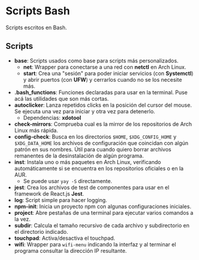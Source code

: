 # Scripts Bash

Scripts escritos en Bash.

## Scripts

* **base**: Scripts usados como base para scripts más personalizados.
    * **net**: Wrapper para conectarse a una red con **netctl** en Arch Linux.
    * **start**: Crea una "sesión" para poder iniciar servicios (con **Systemctl**) y abrir puertos (con **UFW**) y cerrarlos cuando no se los necesite más.
* **.bash_functions**: Funciones declaradas para usar en la terminal. Puse acá las utilidades que son más cortas.
* **autoclicker**: Lanza repetidos clicks en la posición del cursor del mouse. Se ejecuta una vez para iniciar y otra vez para detenerlo.
    * Dependencias: **xdotool**
* **check-mirrors**: Comprueba cual es la mirror de los repositorios de Arch Linux más rápida.
* **config-check**: Busca en los directorios `$HOME`, `$XDG_CONFIG_HOME` y `$XDG_DATA_HOME` los archivos de configuración que coincidan con algún patrón en sus nombres. Útil para cuando quiero borrar archivos remanentes de la desinstalación de algún programa.
* **inst**: Instala uno o más paquetes en Arch Linux, verificando automáticamente si se encuentra en los repositorios oficiales o en la AUR.
    * Se puede usar `yay -S` directamente.
* **jest**: Crea los archivos de test de componentes para usar en el framework de React.js **Jest**.
* **log**: Script simple para hacer logging.
* **npm-init**: Inicia un proyecto npm con algunas configuraciones iniciales.
* **project**: Abre pestañas de una terminal para ejecutar varios comandos a la vez.
* **subdir**: Calcula el tamaño recursivo de cada archivo y subdirectorio en el directorio indicado.
* **touchpad**: Activa/desactiva el touchpad.
* **wifi**: Wrapper para `wifi-menu` indicando la interfaz y al terminar el programa consultar la dirección IP resultante.
